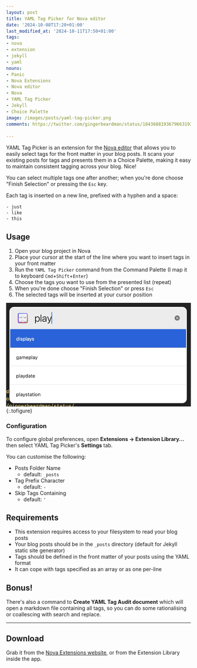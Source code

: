 ```yaml
---
layout: post
title: YAML Tag Picker for Nova editor
date: '2024-10-08T17:20+01:00'
last_modified_at: '2024-10-11T17:50+01:00'
tags:
- nova
- extension
- jekyll
- yaml
nouns:
- Panic
- Nova Extensions
- Nova editor
- Nova
- YAML Tag Picker
- Jekyll
- Choice Palette
image: /images/posts/yaml-tag-picker.png
comments: https://twitter.com/gingerbeardman/status/1843688193679663193

---
```


YAML Tag Picker is an extension for the [Nova editor](https://nova.app) that allows you to easily select tags for the front matter in your blog posts. It scans your existing posts for tags and presents them in a Choice Palette, making it easy to maintain consistent tagging across your blog. Nice!

You can select multiple tags one after another; when you're done choose "Finish Selection" or pressing the `Esc` key.

Each tag is inserted on a new line, prefixed with a hyphen and a space:

```
- just
- like
- this
```

## Usage

1. Open your blog project in Nova
2. Place your cursor at the start of the line where you want to insert tags in your front matter
3. Run the `YAML Tag Picker` command from the Command Palette (I map it to keyboard `Cmd`+`Shift`+`Enter`)
4. Choose the tags you want to use from the presented list (repeat)
5. When you're done choose "Finish Selection" or press `Esc`
6. The selected tags will be inserted at your cursor position

![IMG](/images/posts/yaml-tag-picker.png "Searching existing tags for the word “play”")
{:.tofigure}

### Configuration

To configure global preferences, open **Extensions → Extension Library...** then select YAML Tag Picker's **Settings** tab.

You can customise the following:

- Posts Folder Name
	- default: `_posts`
- Tag Prefix Character
	- default: `-`
- Skip Tags Containing
	- default: `'`

## Requirements

- This extension requires access to your filesystem to read your blog posts
- Your blog posts should be in the `_posts` directory (default for Jekyll static site generator)
- Tags should be defined in the front matter of your posts using the YAML format
- It can cope with tags specified as an array or as one per-line

## Bonus!

There's also a command to **Create YAML Tag Audit document** which will open a markdown file containing all tags, so you can do some rationalising or coallescing with search and replace.

----

## Download

Grab it from the [Nova Extensions website](https://extensions.panic.com/extensions/com.gingerbeardman/com.gingerbeardman.YAMLTagPicker/), or from the Extension Library inside the app.
